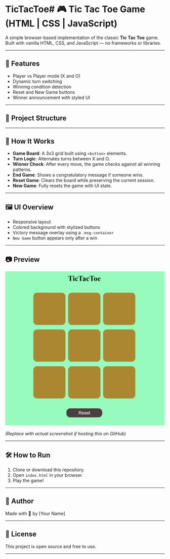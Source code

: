 # TicTacToe# 🎮 Tic Tac Toe Game (HTML | CSS | JavaScript)

A simple browser-based implementation of the classic **Tic Tac Toe** game. Built with vanilla HTML, CSS, and JavaScript — no frameworks or libraries.

---

## 🚀 Features

- Player vs Player mode (X and O)
- Dynamic turn switching
- Winning condition detection
- Reset and New Game buttons
- Winner announcement with styled UI

---

## 📁 Project Structure


---

## 🧠 How It Works

- **Game Board**: A 3x3 grid built using `<button>` elements.
- **Turn Logic**: Alternates turns between X and O.
- **Winner Check**: After every move, the game checks against all winning patterns.
- **End Game**: Shows a congratulatory message if someone wins.
- **Reset Game**: Clears the board while preserving the current session.
- **New Game**: Fully resets the game with UI state.

---

## 🖼️ UI Overview

- Responsive layout
- Colored background with stylized buttons
- Victory message overlay using a `.msg-container`
- `New Game` button appears only after a win

---

## 📷 Preview

![alt text](image.png)

*(Replace with actual screenshot if hosting this on GitHub)*

---

## 🛠️ How to Run

1. Clone or download this repository.
2. Open `index.html` in your browser.
3. Play the game!

---

## 📝 Author

Made with 💚 by [Your Name]

---

## 📄 License

This project is open source and free to use.

---
